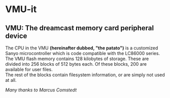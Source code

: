 VMU-it
======

VMU: The dreamcast memory card peripheral device  
------------------------------------------------

The CPU in the VMU __(hereinafter dubbed, "the patato")__ is a customized Sanyo microcontroller which is code compatible with the LC86000 series.  
The VMU flash memory contains 128 kilobytes of storage. These are divided into 256 blocks of 512 bytes each. Of these blocks, 200 are available for user files.  
The rest of the blocks contain filesystem information, or are simply not used at all.  

  


_Many thanks to Marcus Comstedt_
